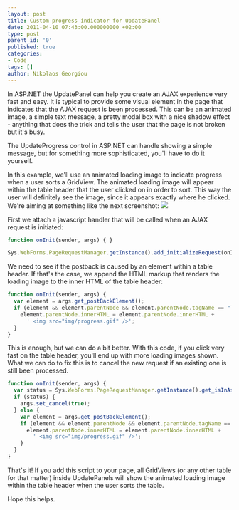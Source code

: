 ```yaml
---
layout: post
title: Custom progress indicator for UpdatePanel
date: 2011-04-10 07:43:00.000000000 +02:00
type: post
parent_id: '0'
published: true
categories:
- Code
tags: []
author: Nikolaos Georgiou
---
```


In ASP.NET the UpdatePanel can help you create an AJAX experience very fast and easy. It is typical to provide some visual element in the page that indicates that the AJAX request is been processed. This can be an animated image, a simple text message, a pretty modal box with a nice shadow effect - anything that does the trick and tells the user that the page is not broken but it's busy.

The UpdateProgress control in ASP.NET can handle showing a simple message, but for something more sophisticated, you'll have to do it yourself.<!--more-->

In this example, we'll use an animated loading image to indicate progress when a user sorts a GridView. The animated loading image will appear within the table header that the user clicked on in order to sort. This way the user will definitely see the image, since it appears exactly where he clicked. We're aiming at something like the next screenshot:
<img src="{{ site.baseurl }}/assets/2011/ajax-progress-in-cell.png" />

First we attach a javascript handler that will be called when an AJAX request is initiated:

```js
function onInit(sender, args) { }

Sys.WebForms.PageRequestManager.getInstance().add_initializeRequest(onInit);
```

We need to see if the postback is caused by an element within a table header. If that's the case, we append the HTML markup that renders the loading image to the inner HTML of the table header:

```js
function onInit(sender, args) {
  var element = args.get_postBackElement();
  if (element && element.parentNode && element.parentNode.tagName == "TH") {
    element.parentNode.innerHTML = element.parentNode.innerHTML +
      ' <img src="img/progress.gif" />';
  }
}
```

This is enough, but we can do a bit better. With this code, if you click very fast on the table header, you'll end up with more loading images shown. What we can do to fix this is to cancel the new request if an existing one is still been processed.

```js
function onInit(sender, args) {
  var status = Sys.WebForms.PageRequestManager.getInstance().get_isInAsyncPostBack();
  if (status) {
    args.set_cancel(true);
  } else {
    var element = args.get_postBackElement();
    if (element && element.parentNode && element.parentNode.tagName == "TH") {
      element.parentNode.innerHTML = element.parentNode.innerHTML +
        ' <img src="img/progress.gif" />';
    }
  }
}
```

That's it! If you add this script to your page, all GridViews (or any other table for that matter) inside UpdatePanels will show the animated loading image within the table header when the user sorts the table.

Hope this helps.

